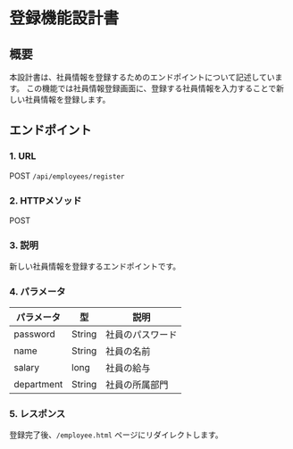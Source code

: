 # 登録機能設計書

## 概要
本設計書は、社員情報を登録するためのエンドポイントについて記述しています。
この機能では社員情報登録画面に、登録する社員情報を入力することで新しい社員情報を登録します。

## エンドポイント

### 1. URL
POST `/api/employees/register`

### 2. HTTPメソッド
POST

### 3. 説明
新しい社員情報を登録するエンドポイントです。

### 4. パラメータ

| パラメータ | 型     | 説明               |
|------------|--------|------------------|
| password   | String | 社員のパスワード  |
| name       | String | 社員の名前        |
| salary     | long   | 社員の給与        |
| department | String | 社員の所属部門    |

### 5. レスポンス
登録完了後、`/employee.html` ページにリダイレクトします。